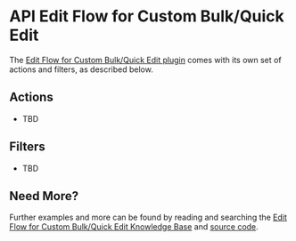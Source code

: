 # API Edit Flow for Custom Bulk/Quick Edit

The [Edit Flow for Custom Bulk/Quick Edit plugin](http://wordpress.org/plugins/edit-flow/) comes with its own set of actions and filters, as described below.

## Actions

* TBD

## Filters

* TBD

## Need More?

Further examples and more can be found by reading and searching the [Edit Flow for Custom Bulk/Quick Edit Knowledge Base](https://nodedesk.zendesk.com/hc/en-us/sections/200861112-WordPress-FAQs) and [source code](https://github.com/michael-cannon/cbqe-edit-flow).
